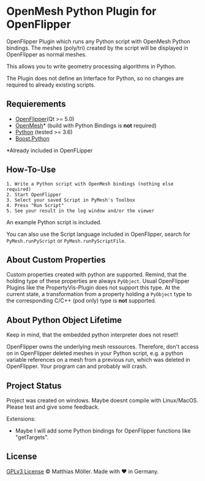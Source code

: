 ﻿# OpenMesh Python Plugin for OpenFlipper
OpenFlipper Plugin which runs any Python script with OpenMesh Python bindings.
The meshes (poly/tri) created by the script will be displayed in OpenFlipper as normal meshes.

This allows you to write geometry processing algorithms in Python.

The Plugin does not define an Interface for Python, so
no changes are required to already existing scripts.

## Requierements

- [OpenFlipper](https://www.openflipper.org)(Qt >= 5.0)
- [OpenMesh](https://www.openmesh.org)* (build with Python Bindings is __not__ required)
- [Python](https://www.python.org) (tested >= 3.6) 
- [Boost.Python](https://www.boost.org)

*Already included in OpenFLipper


## How-To-Use
	1. Write a Python script with OpenMesh bindings (nothing else required)
	2. Start OpenFlipper
	3. Select your saved Script in PyMesh's Toolbox
	4. Press "Run Script"
	5. See your result in the log window and/or the viewer

An example Python script is included.

You can also use the Script language included in OpenFlipper, search for
`PyMesh.runPyScript` or `PyMesh.runPyScriptFile`.

## About Custom Properties
Custom properties created with python are supported. Remind, that the holding type of these properties
are always `PyObject`. Usual OpenFlipper Plugins like the PropertyVis-Plugin does not support this type.
At the current state, a transformation from a property holding a `PyObject` type to the corresponding
C/C++ (pod only) type is __not__ supported.

## About Python Object Lifetime
Keep in mind, that the embedded python interpreter does not reset!!

OpenFlipper owns the underlying mesh ressources. Therefore, don't 
access on in OpenFlipper deleted meshes in your Python script, e.g. a python variable references on a
mesh from a previous run, which was deleted in OpenFlipper.
Your program can and probably will crash.

## Project Status
Project was created on windows. Maybe doesnt compile with Linux/MacOS.
Please test and give some feedback.

Extensions:
- Maybe I will add some Python bindings for OpenFlipper functions like "getTargets".

## License
[GPLv3 License](./LICENSE) © Matthias Möller. Made with ♥ in Germany.

